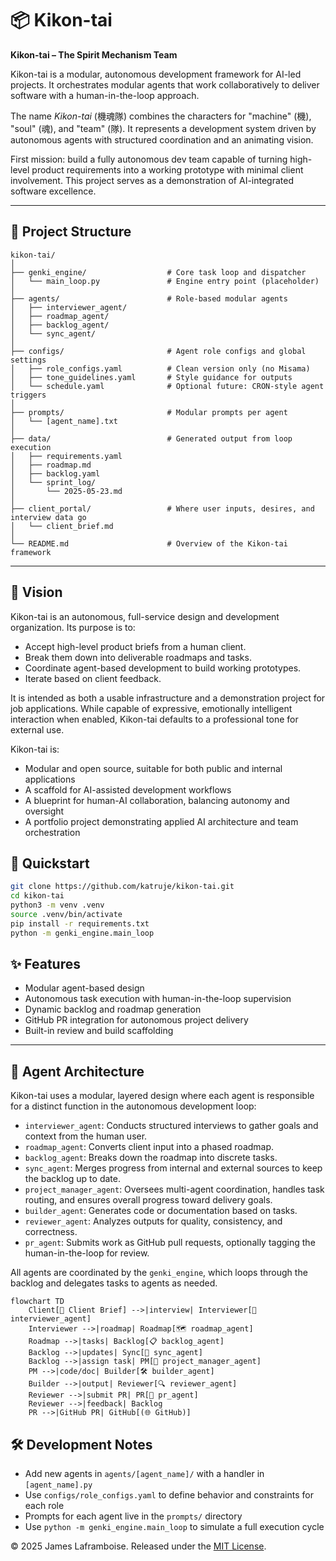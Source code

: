 # 📦 Kikon-tai

**Kikon-tai – The Spirit Mechanism Team**

Kikon-tai is a modular, autonomous development framework for AI-led projects. It orchestrates modular agents that work collaboratively to deliver software with a human-in-the-loop approach.

The name *Kikon-tai* (機魂隊) combines the characters for "machine" (機), "soul" (魂), and "team" (隊). It represents a development system driven by autonomous agents with structured coordination and an animating vision.

First mission: build a fully autonomous dev team capable of turning high-level product requirements into a working prototype with minimal client involvement. This project serves as a demonstration of AI-integrated software excellence.

---

## 📁 Project Structure

```
kikon-tai/
│
├── genki_engine/                  # Core task loop and dispatcher
│   └── main_loop.py               # Engine entry point (placeholder)
│
├── agents/                        # Role-based modular agents
│   ├── interviewer_agent/
│   ├── roadmap_agent/
│   ├── backlog_agent/
│   └── sync_agent/
│
├── configs/                       # Agent role configs and global settings
│   ├── role_configs.yaml          # Clean version only (no Misama)
│   ├── tone_guidelines.yaml       # Style guidance for outputs
│   └── schedule.yaml              # Optional future: CRON-style agent triggers
│
├── prompts/                       # Modular prompts per agent
│   └── [agent_name].txt
│
├── data/                          # Generated output from loop execution
│   ├── requirements.yaml
│   ├── roadmap.md
│   ├── backlog.yaml
│   └── sprint_log/
│       └── 2025-05-23.md
│
├── client_portal/                 # Where user inputs, desires, and interview data go
│   └── client_brief.md
│
└── README.md                      # Overview of the Kikon-tai framework
```

---

## 🧭 Vision

Kikon-tai is an autonomous, full-service design and development organization. Its purpose is to:
- Accept high-level product briefs from a human client.
- Break them down into deliverable roadmaps and tasks.
- Coordinate agent-based development to build working prototypes.
- Iterate based on client feedback.

It is intended as both a usable infrastructure and a demonstration project for job applications. While capable of expressive, emotionally intelligent interaction when enabled, Kikon-tai defaults to a professional tone for external use.

Kikon-tai is:
- Modular and open source, suitable for both public and internal applications
- A scaffold for AI-assisted development workflows
- A blueprint for human-AI collaboration, balancing autonomy and oversight
- A portfolio project demonstrating applied AI architecture and team orchestration

## 🚀 Quickstart

```bash
git clone https://github.com/katruje/kikon-tai.git
cd kikon-tai
python3 -m venv .venv
source .venv/bin/activate
pip install -r requirements.txt
python -m genki_engine.main_loop
```

## ✨ Features

- Modular agent-based design
- Autonomous task execution with human-in-the-loop supervision
- Dynamic backlog and roadmap generation
- GitHub PR integration for autonomous project delivery
- Built-in review and build scaffolding

---


## 🧠 Agent Architecture

Kikon-tai uses a modular, layered design where each agent is responsible for a distinct function in the autonomous development loop:

- `interviewer_agent`: Conducts structured interviews to gather goals and context from the human user.
- `roadmap_agent`: Converts client input into a phased roadmap.
- `backlog_agent`: Breaks down the roadmap into discrete tasks.
- `sync_agent`: Merges progress from internal and external sources to keep the backlog up to date.
- `project_manager_agent`: Oversees multi-agent coordination, handles task routing, and ensures overall progress toward delivery goals.
- `builder_agent`: Generates code or documentation based on tasks.
- `reviewer_agent`: Analyzes outputs for quality, consistency, and correctness.
- `pr_agent`: Submits work as GitHub pull requests, optionally tagging the human-in-the-loop for review.

All agents are coordinated by the `genki_engine`, which loops through the backlog and delegates tasks to agents as needed.

```mermaid
flowchart TD
    Client[🧑 Client Brief] -->|interview| Interviewer[🎤 interviewer_agent]
    Interviewer -->|roadmap| Roadmap[🗺️ roadmap_agent]
    Roadmap -->|tasks| Backlog[📋 backlog_agent]
    Backlog -->|updates| Sync[🔁 sync_agent]
    Backlog -->|assign task| PM[📌 project_manager_agent]
    PM -->|code/doc| Builder[🛠️ builder_agent]
    Builder -->|output| Reviewer[🔍 reviewer_agent]
    Reviewer -->|submit PR| PR[🚀 pr_agent]
    Reviewer -->|feedback| Backlog
    PR -->|GitHub PR| GitHub[(🌐 GitHub)]
```

## 🛠️ Development Notes

- Add new agents in `agents/[agent_name]/` with a handler in `[agent_name].py`
- Use `configs/role_configs.yaml` to define behavior and constraints for each role
- Prompts for each agent live in the `prompts/` directory
- Use `python -m genki_engine.main_loop` to simulate a full execution cycle

© 2025 James Laframboise. Released under the [MIT License](LICENSE).